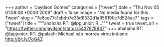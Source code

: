 
+++
author = "Jaydson Gomes"
categories = ["tweet"]
date = "Thu Nov 05 01:58:08 +0000 2009"
draft = false
image = "No media found for this Tweet"
slug = "7e6ce77c1ebdb7e35d8532d1a956190c7d524ac7"
tags = ["tweet"]
title = """ahahaha RT: @lppjunior: R..."""
tweet = true
tweet_url = "https://twitter.com/jaydson/status/5437678847"
+++
ahahaha RT: @lppjunior: RT: @palach: Michael não morreu virou indiano: http://bit.ly/7oGAZ
